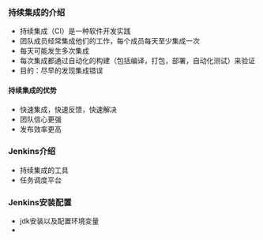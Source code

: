 ### 持续集成的介绍

- 持续集成（CI）是一种软件开发实践
- 团队成员经常集成他们的工作，每个成员每天至少集成一次
- 每天可能发生多次集成
- 每次集成都通过自动化的构建（包括编译，打包，部署，自动化测试）来验证
- 目的：尽早的发现集成错误

#### 持续集成的优势

- 快速集成，快速反馈，快速解决
- 团队信心更强
- 发布效率更高

### Jenkins介绍

- 持续集成的工具
- 任务调度平台

### Jenkins安装配置

- jdk安装以及配置环境变量
- 

